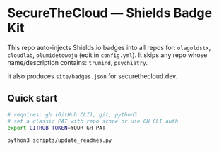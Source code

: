 # SecureTheCloud — Shields Badge Kit

This repo auto-injects Shields.io badges into all repos for: `olagoldstx`, `cloudlab`, `olumidetowoju` (edit in `config.yml`).
It skips any repo whose name/description contains: `trumind`, `psychiatry`.

It also produces `site/badges.json` for securethecloud.dev.

## Quick start
```bash
# requires: gh (GitHub CLI), git, python3
# set a classic PAT with repo scope or use GH CLI auth
export GITHUB_TOKEN=YOUR_GH_PAT

python3 scripts/update_readmes.py
